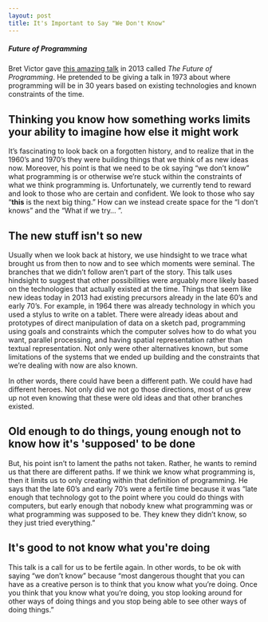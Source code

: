 ```yaml
---
layout: post
title: It's Important to Say "We Don't Know"
---
```

##### Future of Programming
Bret Victor gave [this amazing talk](http://vimeo.com/71278954) in 2013 called *The Future of Programming*. He pretended to be giving a talk in 1973 about where programming will be in 30 years based on existing technologies and known constraints of the time. 

## Thinking you know how something works limits your ability to imagine how else it might work
It’s fascinating to look back on a forgotten history, and to realize that in the 1960’s and 1970’s they were building things that we think of as new ideas now. Moreover, his point is that we need to be ok saying “we don’t know” what programming is or otherwise we’re stuck within the constraints of what we think programming is. Unfortunately, we currently tend to reward and look to those who are certain and confident. We look to those who say “**this** is the next big thing.” How can we instead create space for the “I don’t knows” and the “What if we try… ”.

## The new stuff isn't so new
Usually when we look back at history, we use hindsight to we trace what brought us from then to now and to see which moments were seminal. The branches that we didn’t follow aren’t part of the story. This talk uses hindsight to suggest that other possibilities were arguably more likely based on the technologies that actually existed at the time. Things that seem like new ideas today in 2013 had existing precursors already in the late 60’s and early 70’s. For example, in 1964 there was already technology in which you used a stylus to write on a tablet. There were already ideas about and prototypes of direct manipulation of data on a sketch pad, programming using goals and constraints which the computer solves how to do what you want, parallel processing, and having spatial representation rather than textual representation. Not only were other alternatives known, but some limitations of the systems that we ended up building and the constraints that we’re dealing with now are also known. 

In other words, there could have been a different path. We could have had different heroes. Not only did we not go those directions, most of us grew up not even knowing that these were old ideas and that other branches existed. 

## Old enough to do things, young enough not to know how it's 'supposed' to be done
But, his point isn’t to lament the paths not taken. Rather, he wants to remind us that there are different paths. If we think we know what programming is, then it limits us to only creating within that definition of programming. He says that the late 60’s and early 70’s were a fertile time because it was “late enough that technology got to the point where you could do things with computers, but early enough that nobody knew what programming was or what programming was supposed to be. They knew they didn’t know, so they just tried everything.”

## It's good to not know what you're doing 
This talk is a call for us to be fertile again. In other words, to be ok with saying “we don’t know” because “most dangerous thought that you can have as a creative person is to think that you know what you’re doing. Once you think that you know what you’re doing, you stop looking around for other ways of doing things and you stop being able to see other ways of doing things.” 

 

